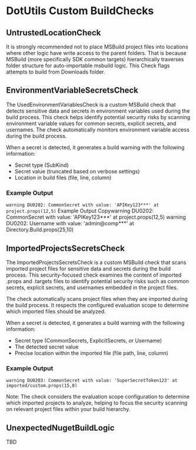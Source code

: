 # DotUtils Custom BuildChecks

## UntrustedLocationCheck
It is strongly recommended not to place MSBuild project files into locations where other logic have write access to the parent folders.
That is because MSBuild (more specifically SDK common targets) hierarchically traverses folder structure for auto-importable msbuild logic.
This Check flags attempts to build from Downloads folder.

## EnvironmentVariableSecretsCheck
The UsedEnvironmentVariablesCheck is a custom MSBuild check that detects sensitive data and secrets in environment variables used during the build process. This check helps identify potential security risks by scanning environment variable values for common secrets, explicit secrets, and usernames.
The check automatically monitors environment variable access during the build process. 

When a secret is detected, it generates a build warning with the following information:
- Secret type (SubKind)
- Secret value (truncated based on verbose settings)
- Location in build files (file, line, column)

### Example Output
`warning DU0202: CommonSecret with value: 'APIKey123***' at project.props(12,5)`
Example Output
Copywarning DU0202: CommonSecret with value: 'APIKey123***' at project.props(12,5)
warning DU0202: Username with value: 'admin@comp***' at Directory.Build.props(25,10)

## ImportedProjectsSecretsCheck
The ImportedProjectsSecretsCheck is a custom MSBuild check that scans imported project files for sensitive data and secrets during the build process. This security-focused check examines the content of imported .props and .targets files to identify potential security risks such as common secrets, explicit secrets, and usernames embedded in the project files.

The check automatically scans project files when they are imported during the build process. It respects the configured evaluation scope to determine which imported files should be analyzed.

When a secret is detected, it generates a build warning with the following information:
- Secret type (CommonSecrets, ExplicitSecrets, or Username)
- The detected secret value
- Precise location within the imported file (file path, line, column)

### Example Output
`warning DU0203: CommonSecret with value: 'SuperSecretToken123' at imported/custom.props(15,8)`

Note: The check considers the evaluation scope configuration to determine which imported projects to analyze, helping to focus the security scanning on relevant project files within your build hierarchy.

## UnexpectedNugetBuildLogic
TBD
